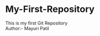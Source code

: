 # My-First-Repository
This is my first Git Repository
<br>
Author:- Mayuri Patil
 
<!-- <h2>hello<h2> -->